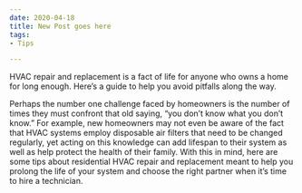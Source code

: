 ```yaml
---
date: 2020-04-18
title: New Post goes here
tags:
- Tips

---
```

HVAC repair and replacement is a fact of life for anyone who owns a home for long enough. Here’s a guide to help you avoid pitfalls along the way.

Perhaps the number one challenge faced by homeowners is the number of times they must confront that old saying, “you don’t know what you don’t know.” For example, new homeowners may not even be aware of the fact that HVAC systems employ disposable air filters that need to be changed regularly, yet acting on this knowledge can add lifespan to their system as well as help protect the health of their family. With this in mind, here are some tips about residential HVAC repair and replacement meant to help you prolong the life of your system and choose the right partner when it’s time to hire a technician.
